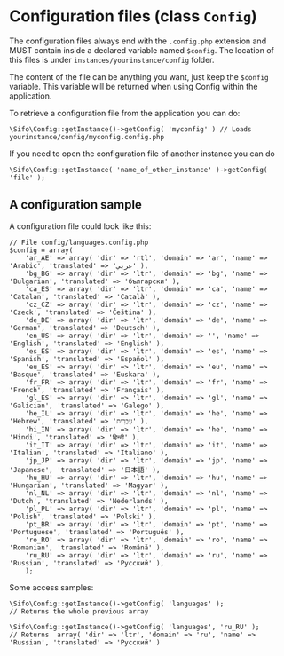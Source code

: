 Configuration files (class `Config`)
====================================

The configuration files always end with the `.config.php` extension and MUST contain inside a declared variable named `$config`. The location of this files is under `instances/yourinstance/config` folder.

The content of the file can be anything you want, just keep the `$config` variable. This variable will be returned when using Config within the application.

To retrieve a configuration file from the application you can do:

	\Sifo\Config::getInstance()->getConfig( 'myconfig' ) // Loads yourinstance/config/myconfig.config.php

If you need to open the configuration file of another instance you can do

	\Sifo\Config::getInstance( 'name_of_other_instance' )->getConfig( 'file' );

A configuration sample
-------------------------
A configuration file could look like this:


	// File config/languages.config.php
	$config = array(
		'ar_AE' => array( 'dir' => 'rtl', 'domain' => 'ar', 'name' => 'Arabic', 'translated' => 'عربي' ),
		'bg_BG' => array( 'dir' => 'ltr', 'domain' => 'bg', 'name' => 'Bulgarian', 'translated' => 'български' ),
		'ca_ES' => array( 'dir' => 'ltr', 'domain' => 'ca', 'name' => 'Catalan', 'translated' => 'Català' ),
		'cz_CZ' => array( 'dir' => 'ltr', 'domain' => 'cz', 'name' => 'Czeck', 'translated' => 'Čeština' ),
		'de_DE' => array( 'dir' => 'ltr', 'domain' => 'de', 'name' => 'German', 'translated' => 'Deutsch' ),
		'en_US' => array( 'dir' => 'ltr', 'domain' => '', 'name' => 'English', 'translated' => 'English' ),
		'es_ES' => array( 'dir' => 'ltr', 'domain' => 'es', 'name' => 'Spanish', 'translated' => 'Español' ),
		'eu_ES' => array( 'dir' => 'ltr', 'domain' => 'eu', 'name' => 'Basque', 'translated' => 'Euskara' ),
		'fr_FR' => array( 'dir' => 'ltr', 'domain' => 'fr', 'name' => 'French', 'translated' => 'Français' ),
		'gl_ES' => array( 'dir' => 'ltr', 'domain' => 'gl', 'name' => 'Galician', 'translated' => 'Galego' ),
		'he_IL' => array( 'dir' => 'ltr', 'domain' => 'he', 'name' => 'Hebrew', 'translated' => 'עִבְרִית' ),
		'hi_IN' => array( 'dir' => 'ltr', 'domain' => 'he', 'name' => 'Hindi', 'translated' => 'हिन्दी' ),
		'it_IT' => array( 'dir' => 'ltr', 'domain' => 'it', 'name' => 'Italian', 'translated' => 'Italiano' ),
		'jp_JP' => array( 'dir' => 'ltr', 'domain' => 'jp', 'name' => 'Japanese', 'translated' => '日本語' ),
		'hu_HU' => array( 'dir' => 'ltr', 'domain' => 'hu', 'name' => 'Hungarian', 'translated' => 'Magyar' ),
		'nl_NL' => array( 'dir' => 'ltr', 'domain' => 'nl', 'name' => 'Dutch', 'translated' => 'Nederlands' ),
		'pl_PL' => array( 'dir' => 'ltr', 'domain' => 'pl', 'name' => 'Polish', 'translated' => 'Polski' ),
		'pt_BR' => array( 'dir' => 'ltr', 'domain' => 'pt', 'name' => 'Portuguese', 'translated' => 'Português' ),
		'ro_RO' => array( 'dir' => 'ltr', 'domain' => 'ro', 'name' => 'Romanian', 'translated' => 'Română' ),
		'ru_RU' => array( 'dir' => 'ltr', 'domain' => 'ru', 'name' => 'Russian', 'translated' => 'Русский' ),
		);
Some access samples:

	\Sifo\Config::getInstance()->getConfig( 'languages' );
	// Returns the whole previous array

	\Sifo\Config::getInstance()->getConfig( 'languages', 'ru_RU' );
	// Returns  array( 'dir' => 'ltr', 'domain' => 'ru', 'name' => 'Russian', 'translated' => 'Русский' )